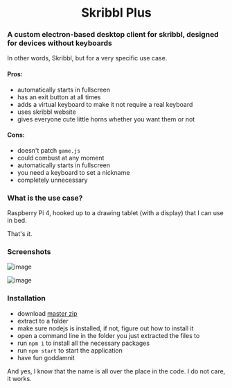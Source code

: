 <h1 align="center">
  Skribbl Plus
</h1>

### A custom electron-based desktop client for skribbl, designed for devices without keyboards

In other words, Skribbl, but for a very specific use case.

#### Pros:
 - automatically starts in fullscreen
 - has an exit button at all times
 - adds a virtual keyboard to make it not require a real keyboard
 - uses skribbl website
 - gives everyone cute little horns whether you want them or not
#### Cons:
 - doesn't patch `game.js`
 - could combust at any moment
 - automatically starts in fullscreen
 - you need a keyboard to set a nickname
 - completely unnecessary
 
### What is the use case?

Raspberry Pi 4, hooked up to a drawing tablet (with a display) that I can use in bed.

That's *it*.

### Screenshots

![image](https://user-images.githubusercontent.com/101374892/177670265-ad522f0c-d80f-458a-9a52-5ec92d4d8ab6.png)

![image](https://user-images.githubusercontent.com/101374892/177670329-047d41eb-2a67-4c79-97b8-43a83fbd31d2.png)

### Installation
 - download [master zip](https://github.com/raymondisatoaster/skribbl-plus/archive/refs/heads/main.zip)
 - extract to a folder
 - make sure nodejs is installed, if not, figure out how to install it
 - open a command line in the folder you just extracted the files to
 - run `npm i` to install all the necessary packages
 - run `npm start` to start the application
 - have fun goddamnit

And yes, I know that the name is all over the place in the code.
I do not care, it works.
